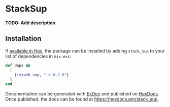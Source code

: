 # StackSup

**TODO: Add description**

## Installation

If [available in Hex](https://hex.pm/docs/publish), the package can be installed
by adding `stack_sup` to your list of dependencies in `mix.exs`:

```elixir
def deps do
  [
    {:stack_sup, "~> 0.1.0"}
  ]
end
```

Documentation can be generated with [ExDoc](https://github.com/elixir-lang/ex_doc)
and published on [HexDocs](https://hexdocs.pm). Once published, the docs can
be found at <https://hexdocs.pm/stack_sup>.

